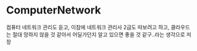# ComputerNetwork
컴퓨터 네트워크 관리도 듣고, 이참에 네트워크 관리사 2급도 따보려고 하고, 클라우드는 절대 망하지 않을 것 같아서 어딜가던지 알고 있으면 좋을 것 같구..라는 생각으로 저장
